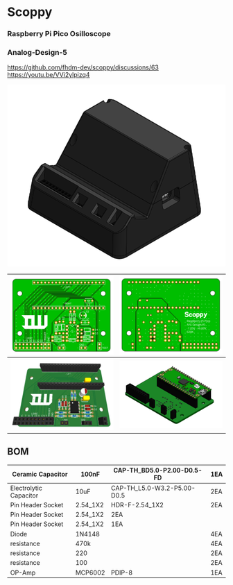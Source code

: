 # Scoppy
### Raspberry Pi Pico Osilloscope
### Analog-Design-5
https://github.com/fhdm-dev/scoppy/discussions/63
https://youtu.be/VVi2ylpizq4

![Case](Image/Case.PNG)


|![PCB_2d](Image/PCB_2D.PNG)|![PCB_2d_2](Image/PCB_2D_2.PNG)|
|---|---|
|![PCB_3D](Image/PCB_3D.PNG)|![PCB_CAD](Image/PCB_CAD.PNG)|


## BOM
|Ceramic Capacitor|100nF|CAP-TH_BD5.0-P2.00-D0.5-FD|1EA|
|---|---|---|---|
|Electrolytic Capacitor|10uF|CAP-TH_L5.0-W3.2-P5.00-D0.5|2EA|
|Pin Header Socket|2.54_1X2|HDR-F-2.54_1X2|2EA|
|Pin Header Socket|2.54_1X2|2EA|
|Pin Header Socket|2.54_1X2|1EA|
|Diode|1N4148||4EA
|resistance|470k||4EA|
|resistance|220||2EA|
|resistance|100||2EA|
|OP-Amp|MCP6002|PDIP-8|1EA|
